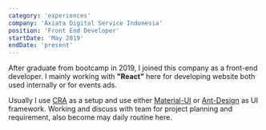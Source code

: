 ```yaml
---
category: 'experiences'
company: 'Axiata Digital Service Indonesia'
position: 'Front End Developer'
startDate: 'May 2019'
endDate: 'present'
---
```


After graduate from bootcamp in 2019, I joined this company as a front-end developer. I mainly working with **"React"** here for developing website both used internally or for events ads.

Usually I use [CRA](https://create-react-app.dev/) as a setup and use either [Material-UI](https://material-ui.com/) or [Ant-Design](https://ant.design/) as UI framework. Working and discuss with team for project planning and requirement, also become may daily routine here.
